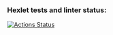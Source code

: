 ### Hexlet tests and linter status:
[![Actions Status](https://github.com/alexamuek/qa-engineer-project-84/workflows/hexlet-check/badge.svg)](https://github.com/alexamuek/qa-engineer-project-84/actions)